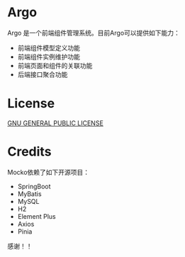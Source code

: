 # Argo

Argo 是一个前端组件管理系统。目前Argo可以提供如下能力：
* 前端组件模型定义功能
* 前端组件实例维护功能
* 前端页面和组件的关联功能
* 后端接口聚合功能 

# License

[GNU GENERAL PUBLIC LICENSE](https://raw.githubusercontent.com/zhyea/argo/refs/heads/main/LICENSE)

# Credits

Mocko依赖了如下开源项目：

* SpringBoot
* MyBatis
* MySQL
* H2
* Element Plus
* Axios
* Pinia

感谢！！

